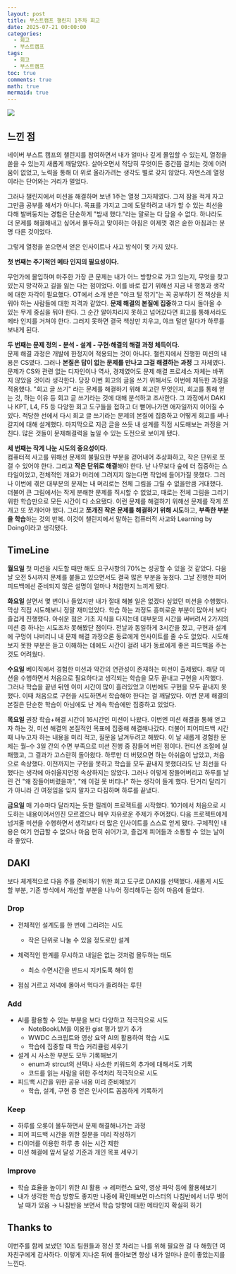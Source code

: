 ```yaml
---
layout: post
title: 부스트캠프 챌린지 1주차 회고
date: 2025-07-21 00:00:00
categories:
  - 회고
  - 부스트캠프
tags:
  - 회고
  - 부스트캠프
toc: true
comments: true
math: true
mermaid: true
---
```


![](https://velog.velcdn.com/images/landelyse/post/4e46d699-f4c9-4724-993c-1129998cca47/image.png)

## 느낀 점

네이버 부스트 캠프의 챌린지를 참여하면서 내가 얼마나 깊게 몰입할 수 있는지, 열정을 쏟을 수 있는지 새롭게 깨달았다.
살아오면서 적당히 무엇이든 중간쯤 걸치는 것에 어려움이 없었고, 노력을 통해 더 위로 올라가려는 생각도 별로 갖지 않았다.
자연스레 열정이라는 단어와는 거리가 멀었다.

그러나 챌린지에서 미션을 해결하며 보낸 1주는 열정 그자체였다.
그저 잠을 적게 자고 그만큼 공부를 해서가 아니다.
목표를 가지고 그에 도달하려고 내가 할 수 있는 최선을 다해 발버둥치는 경험은 단순하게 "밤새 했다."라는 말로는 다 담을 수 없다.
하나라도 더 문제를 해결해내고 싶어서 몰두하고 맞이하는 아침은 이제껏 겪은 숱한 아침과는 분명 다른 것이었다.

그렇게 열정을 쏟으면서 얻은 인사이트나 사고 방식이 몇 가지 있다.

**첫 번째는 주기적인 메타 인지의 필요성이다.**  

무언가에 몰입하며 마주한 가장 큰 문제는 내가 어느 방향으로 가고 있는지, 무엇을 찾고 있는지 망각하고 길을 잃는 다는 점이었다.
이를 바로 잡기 위해선 지금 내 행동과 생각에 대한 자각이 필요했다.
OT에서 소개 받은 "야크 털 깎기"는 꼭 공부하기 전 책상을 치워야 하는 사람들에 대한 저격과 같았다.
**문제 해결의 본질에 집중**하고 다시 돌아올 수 있는 무게 중심을 둬야 한다.
그 순간 알아차리지 못하고 넘어갔다면 회고를 통해서라도 메타 인지를 거쳐야 한다.
그러지 못하면 결국 책상만 치우고, 야크 털만 밀다가 하루를 보내게 된다.

**두 번째는 문제 정의 - 분석 - 설계 - 구현·해결의 해결 과정 체득이다.**  
문제 해결 과정은 개발에 한정지어 적용되는 것이 아니다.
챌린지에서 진행한 미션의 내용은 CS였다.
그러나 **본질은 답이 없는 문제를 만나고 그걸 해결하는 과정** 그 자체였다.
문제가 CS와 관련 없는 디자인이나 역사, 경제였어도 문제 해결 프로세스 자체는 바뀌지 않았을 것이라 생각한다.
당장 이번 회고의 글을 쓰기 위해서도 이번에 체득한 과정을 적용했다.
"회고 글 쓰기" 라는 문제를 해결하기 위해 회고란 무엇인지, 회고를 통해 얻는 것, 하는 이유 등 회고 글 쓰기라는 것에 대해 분석하고 조사한다.
그 과정에서 DAKI나 KPT, L4, F5 등 다양한 회고 도구들을 접하고 더 뻗어나가면 애자일까지 이어질 수 있다.
적당한 선에서 다시 회고 글 쓰기라는 문제의 본질에 집중하고 어떻게 회고를 써나갈지에 대해 설계했다.
마지막으로 지금 글을 쓰듯 내 설계를 직접 시도해보는 과정을 거친다.
많은 것들이 문제해결력을 높일 수 있는 도전으로 보이게 됐다.

**세 번째는 작게 나눈 시도의 중요성이다.**  
컴퓨터적 사고를 위해선 문제의 불필요한 부분을 걷어내어 추상화하고, 작은 단위로 쪼갤 수 있어야 한다.
그리고 **작은 단위로 해결**해야 한다.
난 나무보다 숲에 더 집중하는 스타일이었고, 전체적인 개요가 머리에 그려지지 않는다면 작업에 들어가질 못했다.
그러나 이번에 겪은 대부분의 문제는 내 머리로는 전체 그림을 그릴 수 없을만큼 거대했다.
더불어 큰 그림에서는 작게 분해한 문제를 직시할 수 없었고, 때로는 전체 그림을 그리기 위한 학습만으로 모든 시간이 다 소요됐다.
이런 문제를 해결하기 위해선 문제를 작게 쪼개고 또 쪼개어야 했다.
그리고 **쪼개진 작은 문제를 해결하기 위해 시도**하고, **부족한 부분을 학습**하는 것의 반복.
이것이 챌린지에서 말하는 컴퓨터적 사고와 Learning by Doing이라고 생각됐다.

## TimeLine

**월요일**
첫 미션을 시도할 때만 해도 요구사항의 70%는 성공할 수 있을 것 같았다.
다음날 오전 5시까지 문제를 붙들고 있으면서도 결국 많은 부분을 놓쳤다.
그날 진행한 피어 피드백에선 준비되지 않은 설명이 얼마나 처참한지 느끼게 됐다.

**화요일**
살면서 몇 번이나 들었지만 내가 절대 해볼 일은 없겠다 싶었던 미션을 수행했다.
막상 직접 시도해보니 정말 재미있었다.
학습 하는 과정도 흥미로운 부분이 많아서 보다 즐겁게 진행했다.
아쉬운 점은 기초 지식을 다지는데 대부분의 시간을 써버려서 2가지의 미션 중 하나는 시도조차 못해봤단 점이다.
전날과 동일하게 3시간을 잤고, 구현과 설계에 구멍이 나버리니 내 문제 해결 과정으론 동료에게 인사이트를 줄 수도 없었다.
시도해보지 못한 부분은 듣고 이해하는 데에도 시간이 걸려 내가 동료에게 좋은 피드백을 주는 것도 어려웠다.

**수요일**
베이직에서 경험한 미션과 약간의 연관성이 존재하는 미션이 출제됐다.
해당 미션을 수행하면서 처음으로 필요하다고 생각되는 학습을 모두 끝내고 구현을 시작했다.
그러나 학습을 끝낸 뒤엔 이미 시간이 많이 흘러있었고 이번에도 구현을 모두 끝내지 못했다.
이때 처음으로 구현을 시도하면서 학습해야 한다는 걸 깨달았다.
이번 문제 해결의 본질은 단순한 학습이 아님에도 난 계속 학습에만 집중하고 있었다.

**목요일**
권장 학습+해결 시간이 16시간인 미션이 나왔다.
이번엔 미션 해결을 통해 얻고자 하는 것, 미션 해결의 본질적인 목표에 집중해 해결해나갔다.
더불어 피어피드백 시간 때 나누고자 하는 내용을 미리 적고, 질문을 남겨두려고 해봤다.
이 날 새롭게 경험한 문제는 월–수 3일 간의 수면 부족으로 미션 진행 중 잠들어 버린 점이다.
컨디션 조절에 실패했고, 그 결과가 고스란히 돌아왔다.
하루만 더 버텼으면 하는 아쉬움이 남았고, 처음으로 속상했다.
이전까지는 구현을 못하고 학습을 모두 끝내지 못했더라도 난 최선을 다했다는 생각에 아쉬울지언정 속상하지는 않았다.
그러나 이렇게 잠들어버리고 하루를 날린 건 "왜 잠들어버렸을까", "왜 이걸 못 버티나" 하는 생각이 들게 했다.
단거리 달리기가 아니라 긴 여정임을 잊지 말자고 다짐하며 하루를 끝냈다.

**금요일**
매 기수마다 달라지는 듯한 릴레이 프로젝트를 시작했다.
10기에서 처음으로 시도하는 내용이어서인진 모르겠으나 매우 자유로운 주제가 주어졌다.
다음 프로젝트에게 넘겨줄 미션을 수행하면서 생각보다 더 많은 인사이트를 스스로 얻게 됐다.
구체적인 내용은 여기 언급할 수 없으나 마음 편히 쉬어가고, 즐겁게 피어들과 소통할 수 있는 날이라 좋았다.

## DAKI

보다 체계적으로 다음 주를 준비하기 위한 회고 도구로 DAKI를 선택했다.
새롭게 시도할 부분, 기존 방식에서 개선할 부분을 나누어 정리해두는 점이 마음에 들었다.

### Drop

- 전체적인 설계도를 한 번에 그리려는 시도
  - 작은 단위로 나눌 수 있을 정도로만 설계

- 체력적인 한계를 무시하고 내일은 없는 것처럼 몰두하는 태도
  - 최소 수면시간을 반드시 지키도록 해야 함
- 점심 거르고 저녁에 몰아서 먹다가 졸려하는 루틴

### Add

- AI를 활용할 수 있는 부분을 보다 다양하고 적극적으로 시도
  - NoteBookLM을 이용한 gist 평가 받기 추가
  - WWDC 스크립트와 영상 요약 AI의 활용하여 학습 시도
  - 학습에 집중할 때 학습 커리큘럼 세우기
- 설계 시 사소한 부분도 모두 기록해보기
  - enum과 strcut의 선택나 사소한 키워드의 추가에 대해서도 기록
  - 코드를 읽는 사람을 위한 주석처리 적극적으로 시도
- 피드백 시간을 위한 공유 내용 미리 준비해보기
  - 학습, 설계, 구현 중 얻은 인사이트 꼼꼼하게 기록하기

### Keep

- 하루를 오롯이 몰두하면서 문제 해결해나가는 과정
- 피어 피드백 시간을 위한 질문을 미리 작성하기
- 타이머를 이용한 하루 총 쉬는 시간 제한
- 미션 해결에 앞서 달성 기준과 개인 목표 세우기

### Improve

- 학습 효율을 높이기 위한 AI 활용
  → 레퍼런스 요약, 영상 파악 등에 활용해보기
- 내가 생각한 학습 방향도 좋지만 나중에 확인해보면 마스터의 나침반에서 너무 벗어날 때가 있음
  → 나침반을 보면서 학습 방향에 대한 메타인지 확실히 하기
  
## Thanks to
이번주를 함께 보냈던 10조 팀원들과 정신 못 차리는 나를 위해 필요한 걸 다 해줬던 여자친구에게 감사하다.
이렇게 지나온 뒤에 돌아보면 항상 내가 얼마나 운이 좋았는지를 느낀다.
